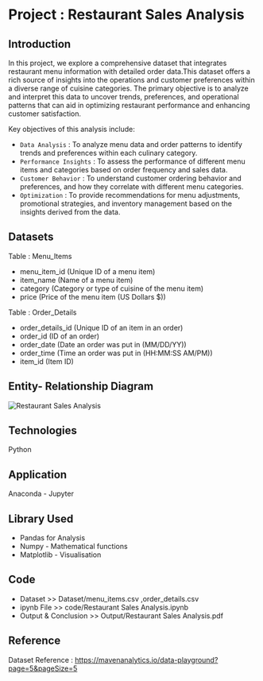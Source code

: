 # Project : Restaurant Sales Analysis


## Introduction
In this project, we explore a comprehensive dataset that integrates restaurant menu information with detailed order data.This dataset offers a rich source of insights into the operations and customer preferences within a diverse range of cuisine categories. The primary objective is to analyze and interpret this data to uncover trends, preferences, and operational patterns that can aid in optimizing restaurant performance and enhancing customer satisfaction.

Key objectives of this analysis include:

* `Data Analysis` : To analyze menu data and order patterns to identify trends and preferences within each culinary category.
* `Performance Insights` : To assess the performance of different menu items and categories based on order frequency and sales data.
* `Customer Behavior` : To understand customer ordering behavior and preferences, and how they correlate with different menu categories.
* `Optimization` : To provide recommendations for menu adjustments, promotional strategies, and inventory management based on the insights derived from the data.

## Datasets
Table : Menu_Items
* menu_item_id	(Unique ID of a menu item)
* item_name	(Name of a menu item)
* category	(Category or type of cuisine of the menu item)
* price	(Price of the menu item (US Dollars $))

Table : Order_Details
* order_details_id	(Unique ID of an item in an order)
* order_id	(ID of an order)
* order_date	(Date an order was put in (MM/DD/YY))
* order_time	(Time an order was put in (HH:MM:SS AM/PM))
* item_id	(Item ID)



## Entity- Relationship Diagram
![Restaurant Sales Analysis](https://github.com/user-attachments/assets/399cdb87-eb8c-400c-aced-21d867afbaa1)


## Technologies
Python

## Application
Anaconda - Jupyter

## Library Used
- Pandas for Analysis
- Numpy - Mathematical functions
- Matplotlib -  Visualisation


## Code
- Dataset >> Dataset/menu_items.csv ,order_details.csv
- ipynb File >> code/Restaurant Sales Analysis.ipynb
- Output & Conclusion >> Output/Restaurant Sales Analysis.pdf


## Reference
Dataset Reference : https://mavenanalytics.io/data-playground?page=5&pageSize=5
